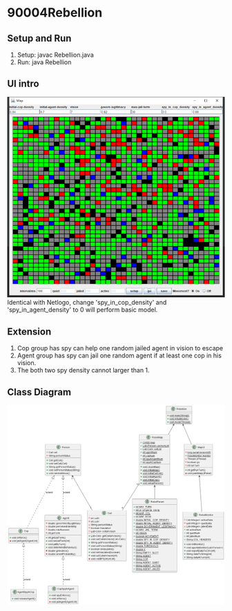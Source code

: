 # 90004Rebellion
## Setup and Run
1. Setup: javac Rebellion.java </br>
2. Run:   java Rebellion
## UI intro
![image](https://github.com/moneynull/90004Rebellion/blob/main/UI.png) </br>
Identical with Netlogo, change 'spy_in_cop_density' and 'spy_in_agent_density' to 0 will perform basic model.
## Extension
1. Cop group has spy can help one random jailed agent in vision to escape
2. Agent group has spy can jail one random agent if at least one cop in his vision.
3. The both two spy density cannot larger than 1.
## Class Diagram
![image](https://github.com/moneynull/90004Rebellion/blob/main/rebelDiagram.png)
